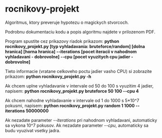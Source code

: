 # rocnikovy-projekt
Algoritmus, ktory preveruje hypotezu o magickych stvorcoch.

Podrobnu dokumentaciu kodu a popis algoritmu najdete v prilozenom PDF.

Program spustite cez prikazovy riadok prikazom:
**python rocnikovy_projekt.py [typ vyhladavania: bruteforce/random] [dolna hranica] [horna hranica] --iterations [pocet iteracii v nahodnom vyhladavani - dobrovolne] --cpu [pocet vyuzitych cpu jadier - dobrovolne]**

Tieto informacie (vratane celkoveho poctu jadier vasho CPU) si zobrazite prikazom:
**python rocnikovy_projekt.py -h**

Ak chcem uplne vyhladavanie v intervale od 50 do 100 s vyuzitim 4 jadier, napisem:
**python rocnikovy_projekt.py bruteforce 50 100 --cpu 4**

Ak chcem nahodne vyhladavanie v intervale od 1 do 1000 s 5*10^7 pokusmi, napisem:
**python rocnikovy_projekt.py random 1 1000 --iterations 50000000**

Ak nezadate parameter *--iterations* pri nahodnom vyhladavani, automaticky sa vykona 10^7 pokusov.
Ak nezadate parameter *--cpu*, automaticky sa budu vyuzivat vsetky jadra.
